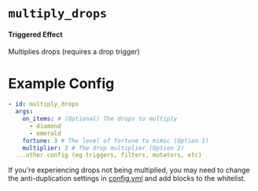 # `multiply_drops`
#### Triggered Effect

Multiplies drops (requires a drop trigger)

# Example Config
```yaml
- id: multiply_drops
  args:
    on_items: # (Optional) The drops to multiply
      - diamond
      - emerald
    fortune: 3 # The level of fortune to mimic (Option 1)
    multiplier: 2 # The drop multiplier (Option 2)
  ...other config (eg triggers, filters, mutators, etc)
```

If you're experiencing drops not being multiplied, you may need to change the anti-duplication settings in [config.yml](https://github.com/Auxilor/libreforge/blob/master/core/common/src/main/resources/config.yml) and add blocks to the whitelist.